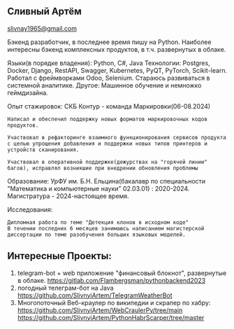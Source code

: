 ## Сливный Артём
slivnay1965@gmail.com

Бэкенд разработчик, в последнее время пишу на Python. Наиболее интересны бэкенд комплексных продуктов, в т.ч. развернутых в облаке.

Языки(в порядке владения): Python, C#, Java
Технологии: Postgres, Docker, Django, RestAPI, Swagger, Kubernetes, PyQT, PyTorch, Scikit-learn. Работал с фреймворками Odoo, Selenium.
Стараюсь развиваться в системной аналитике.
Другое: Машинное обучение и немножко геймдизайна.

Опыт стажировок:
    СКБ Контур - команда Маркировки(06-08.2024)
    
    Написал и обеспечил поддержку новых форматов маркировочных кодов продуктов.
    
    Участвовал в рефакторинге взаимного функционирования сервисов продукта с целью упрощения добавления и поддержки новых типов принтеров и устройств сканирования.
    
    Участвовал в оперативной поддержке(дежурствах на "горячей линии" багов), исправлял возникшие при внедрении обновления проблемы
    
    
Образование:
    УрФУ им. Б.Н. Ельцина(бакалавр по специальности "Математика и компьютерные науки" 02.03.01) : 2020-2024.
    Магистратура - 2024-настоящее время.

Исследования:

    Дипломная работа по теме "Детекция клонов в исходном коде"
    В течении последних 6 месяцев занимаюсь написанием магистерской диссертации по теме разобучения больших языковых моделей.
    

## Интересные Проекты:
1) telegram-bot + web приложение "финансовый блокнот", развернутые в облаке.
 https://gitlab.com/Flambergsman/pythonbackend2023 
 2) погодный телеграм-бот на Java
 https://github.com/SlivnyiArtem/TelegramWeatherBot
 3) Многопоточный Веб-краулер по википедии
 и скрапер по хабру:
 https://github.com/SlivnyiArtem/WebCraulerPy/tree/main
 https://github.com/SlivnyiArtem/PythonHabrScarper/tree/master
